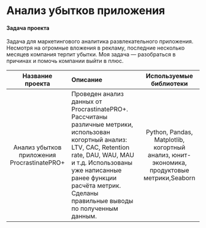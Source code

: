 # Анализ убытков приложения

#### Задача проекта

Задача для маркетингового аналитика развлекательного приложения. Несмотря на огромные вложения в рекламу, последние несколько месяцев компания терпит убытки. Моя задача — разобраться в причинах и помочь компании выйти в плюс.


| Название проекта | Описание | Используемые библиотеки |
| :--------------------: | :--------------------- |:---------------------------:|
| Анализ убытков приложения ProcrastinatePRO+| Проведен анализ данных от ProcrastinatePRO+. Рассчитаны различные метрики, использован когортный анализ: LTV, CAC, Retention rate, DAU, WAU, MAU и т.д. Использованы уже написанные ранее функции расчёта метрик. Сделаны правильные выводы по полученным данным.| Python, Pandas, Matplotlib, когортный анализ, юнит-экономика, продуктовые метрики,Seaborn|
